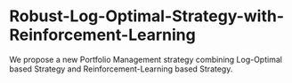 # Robust-Log-Optimal-Strategy-with-Reinforcement-Learning
We propose a new Portfolio Management strategy combining Log-Optimal based Strategy and Reinforcement-Learning based Strategy.
